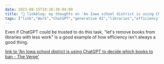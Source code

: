 ---date: 2023-08-15T18:26:30-04:00title: "🔗 linkblog: my thoughts on 'An Iowa school district is using ChatGPT to decide which books to ban - The Verge'"tags: ["link","Work","ChatGPT","generative AI","libraries","efficiency","OpenAI"]---Even if ChatGPT could be trusted to do this task, "let's remove books from libraries with less work" is a good example of how efficiency isn't always a good thing.   [link to 'An Iowa school district is using ChatGPT to decide which books to ban - The Verge'](https://www.theverge.com/2023/8/15/23833167/iowa-book-ban-chatgpt-mason-city-community-school-district-removal)
